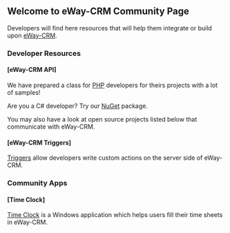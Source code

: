 ## Welcome to eWay-CRM Community Page

Developers will find here resources that will help them integrate or build upon [eWay-CRM](https://www.eway-crm.com/).

### Developer Resources

#### [eWay-CRM API]

We have prepared a class for [PHP](https://github.com/rstefko/eway-crm-php-lib) developers for theirs projects with a lot of samples!

Are you a C# developer? Try our [NuGet](https://github.com/rstefko/eway-crm-csharp-lib) package.

You may also have a look at open source projects listed below that communicate with eWay-CRM.

#### [eWay-CRM Triggers]

[Triggers](https://github.com/rstefko/eway-crm-triggers) allow developers write custom actions on the server side of eWay-CRM.

### Community Apps

#### [Time Clock]
[Time Clock](https://github.com/rstefko/TimeClock) is a Windows application which helps users fill their time sheets in eWay-CRM.
